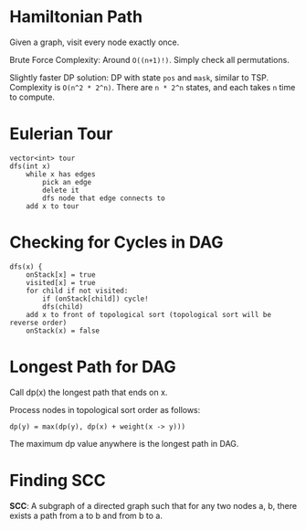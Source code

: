 # Hamiltonian Path

Given a graph, visit every node exactly once. 

Brute Force Complexity: Around `O((n+1)!)`. Simply check all permutations.

Slightly faster DP solution: DP with state `pos` and `mask`, similar to TSP. Complexity is `O(n^2 * 2^n)`.
There are `n * 2^n` states, and each takes `n` time to compute.

# Eulerian Tour

```
vector<int> tour
dfs(int x)
    while x has edges
        pick an edge
        delete it
        dfs node that edge connects to
    add x to tour
```

# Checking for Cycles in DAG

```
dfs(x) {
    onStack[x] = true
    visited[x] = true
    for child if not visited:
        if (onStack[child]) cycle!
        dfs(child)
    add x to front of topological sort (topological sort will be reverse order)
    onStack(x) = false
```

# Longest Path for DAG

Call dp(x) the longest path that ends on x.

Process nodes in topological sort order as follows:

```
dp(y) = max(dp(y), dp(x) + weight(x -> y)))
```

The maximum dp value anywhere is the longest path in DAG.

# Finding SCC

**SCC**: A subgraph of a directed graph such that for any two nodes a, b, there exists a path
from a to b and from b to a.